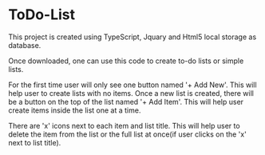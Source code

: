 # ToDo-List
This project is created using TypeScript, Jquary and Html5 local storage as database.

Once downloaded, one can use this code to create to-do lists or simple lists.

For the first time user will only see one button named '+ Add New'. This will help user to create lists with no items. 
Once a new list is created, there will be a button on the top of the list named '+ Add Item'. This will help user create items inside the list one at a time.

There are 'x' icons next to each item and list title. This will help user to delete the item from the list or the full list at once(if user clicks on the 'x' next to list title).
